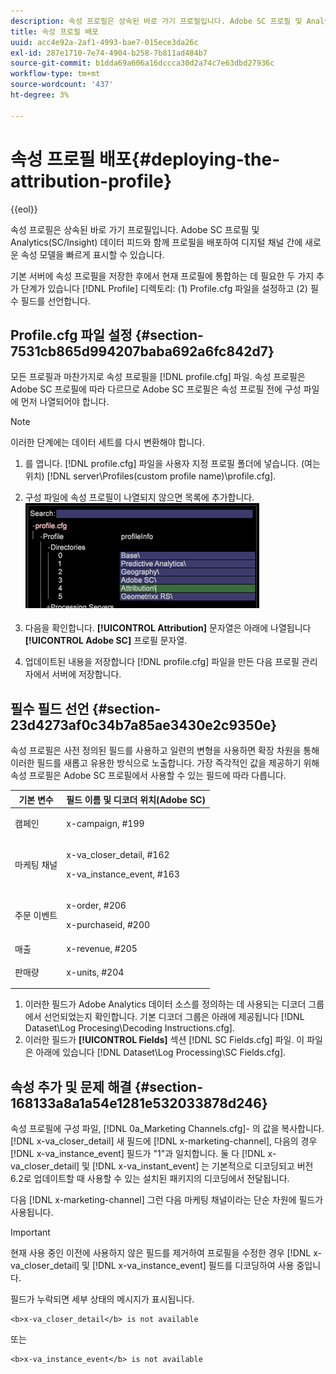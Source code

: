 ```yaml
---
description: 속성 프로필은 상속된 바로 가기 프로필입니다. Adobe SC 프로필 및 Analytics(SC/Insight) 데이터 피드와 함께 프로필을 배포하여 디지털 채널 간에 새로운 속성 모델을 빠르게 표시할 수 있습니다.
title: 속성 프로필 배포
uuid: acc4e92a-2af1-4993-bae7-015ece3da26c
exl-id: 287e1710-7e74-4904-b258-7b811ad484b7
source-git-commit: b1dda69a606a16dccca30d2a74c7e63dbd27936c
workflow-type: tm+mt
source-wordcount: '437'
ht-degree: 3%

---
```


# 속성 프로필 배포{#deploying-the-attribution-profile}

{{eol}}

속성 프로필은 상속된 바로 가기 프로필입니다. Adobe SC 프로필 및 Analytics(SC/Insight) 데이터 피드와 함께 프로필을 배포하여 디지털 채널 간에 새로운 속성 모델을 빠르게 표시할 수 있습니다.

기본 서버에 속성 프로필을 저장한 후에서 현재 프로필에 통합하는 데 필요한 두 가지 추가 단계가 있습니다 [!DNL Profile] 디렉토리: (1) Profile.cfg 파일을 설정하고 (2) 필수 필드를 선언합니다.

## Profile.cfg 파일 설정 {#section-7531cb865d994207baba692a6fc842d7}

모든 프로필과 마찬가지로 속성 프로필을 [!DNL profile.cfg] 파일. 속성 프로필은 Adobe SC 프로필에 따라 다르므로 Adobe SC 프로필은 속성 프로필 전에 구성 파일에 먼저 나열되어야 합니다.

>[!NOTE]
>
>이러한 단계에는 데이터 세트를 다시 변환해야 합니다.

1. 를 엽니다. [!DNL profile.cfg] 파일을 사용자 지정 프로필 폴더에 넣습니다. (여는 위치) [!DNL server\Profiles\(custom profile name)\profile.cfg].

1. 구성 파일에 속성 프로필이 나열되지 않으면 목록에 추가합니다. ![](assets/new_profile_cfg.png)

1. 다음을 확인합니다. **[!UICONTROL Attribution]** 문자열은 아래에 나열됩니다 **[!UICONTROL Adobe SC]** 프로필 문자열.

1. 업데이트된 내용을 저장합니다 [!DNL profile.cfg] 파일을 만든 다음 프로필 관리자에서 서버에 저장합니다.

## 필수 필드 선언 {#section-23d4273af0c34b7a85ae3430e2c9350e}

속성 프로필은 사전 정의된 필드를 사용하고 일련의 변형을 사용하면 확장 차원을 통해 이러한 필드를 새롭고 유용한 방식으로 노출합니다. 가장 즉각적인 값을 제공하기 위해 속성 프로필은 Adobe SC 프로필에서 사용할 수 있는 필드에 따라 다릅니다.

<table id="table_97751B73CCAA4B96BB162641A178A68A"> 
 <thead> 
  <tr> 
   <th colname="col1" class="entry"> 기본 변수 </th> 
   <th colname="col2" class="entry"> 필드 이름 및 디코더 위치(Adobe SC) </th> 
  </tr>
 </thead>
 <tbody> 
  <tr> 
   <td colname="col1"> 캠페인 </td> 
   <td colname="col2"> <p>x-campaign, #199 </p> </td> 
  </tr> 
  <tr> 
   <td colname="col1"> 마케팅 채널 </td> 
   <td colname="col2"> <p>x-va_closer_detail, #162 </p> <p>x-va_instance_event, #163 </p> </td> 
  </tr> 
  <tr> 
   <td colname="col1"> 주문 이벤트 </td> 
   <td colname="col2"> <p>x-order, #206 </p> <p>x-purchaseid, #200 </p> </td> 
  </tr> 
  <tr> 
   <td colname="col1"> 매출 </td> 
   <td colname="col2"> x-revenue, #205 </td> 
  </tr> 
  <tr> 
   <td colname="col1"> 판매량 </td> 
   <td colname="col2"> <p>x-units, #204 </p> </td> 
  </tr> 
 </tbody> 
</table>

1. 이러한 필드가 Adobe Analytics 데이터 소스를 정의하는 데 사용되는 디코더 그룹에서 선언되었는지 확인합니다. 기본 디코더 그룹은 아래에 제공됩니다 [!DNL Dataset\Log Procesing\Decoding Instructions.cfg].
1. 이러한 필드가 **[!UICONTROL Fields]** 섹션 [!DNL SC Fields.cfg] 파일. 이 파일은 아래에 있습니다 [!DNL Dataset\Log Processing\SC Fields.cfg].

## 속성 추가 및 문제 해결 {#section-168133a8a1a54e1281e532033878d246}

속성 프로필에 구성 파일, [!DNL 0a_Marketing Channels.cfg]- 의 값을 복사합니다. [!DNL x-va_closer_detail] 새 필드에 [!DNL x-marketing-channel], 다음의 경우 [!DNL x-va_instance_event] 필드가 &quot;1&quot;과 일치합니다. 둘 다 [!DNL x-va_closer_detail] 및 [!DNL x-va_instant_event] 는 기본적으로 디코딩되고 버전 6.2로 업데이트할 때 사용할 수 있는 설치된 패키지의 디코딩에서 전달됩니다.

다음 [!DNL x-marketing-channel] 그런 다음 마케팅 채널이라는 단순 차원에 필드가 사용됩니다.

>[!IMPORTANT]
>
>현재 사용 중인 이전에 사용하지 않은 필드를 제거하여 프로필을 수정한 경우 [!DNL x-va_closer_detail] 및 [!DNL x-va_instance_event] 필드를 디코딩하여 사용 중입니다.

필드가 누락되면 세부 상태의 메시지가 표시됩니다.

```
<b>x-va_closer_detail</b> is not available
```

또는

```
<b>x-va_instance_event</b> is not available
```
